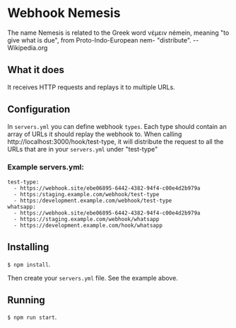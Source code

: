 # Webhook Nemesis
The name Nemesis is related to the Greek word νέμειν némein, meaning "to give what is due", from Proto-Indo-European nem- "distribute". -- Wikipedia.org


## What it does
It receives HTTP requests and replays it to multiple URLs.


## Configuration
In `servers.yml` you can define webhook `types`. Each type should contain an array of URLs it should replay the webhook to.
When calling http://localhost:3000/hook/test-type, it will distribute the request to all the URLs that are in your `servers.yml` under "test-type"


### Example servers.yml:
```
test-type:
  - https://webhook.site/ebe06895-6442-4382-94f4-c00e4d2b979a
  - https:/staging.example.com/webhook/test-type
  - https:/development.example.com/webhook/test-type
whatsapp:
  - https://webhook.site/ebe06895-6442-4382-94f4-c00e4d2b979a
  - https://staging.example.com/webhook/whatsapp
  - https://development.example.com/hook/whatsapp
```

## Installing
`$ npm install`.

Then create your `servers.yml` file. See the example above.


## Running
`$ npm run start`.
